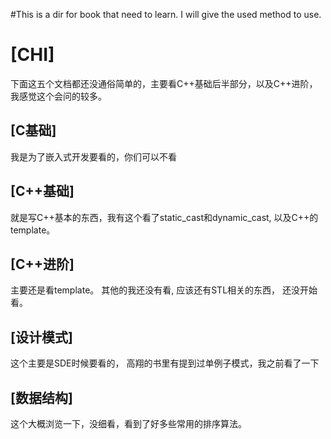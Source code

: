 #This is a dir for book that need to learn.
I will give the used method to use.

# [CHI]
下面这五个文档都还没通俗简单的，主要看C++基础后半部分，以及C++进阶，我感觉这个会问的较多。
## [C基础] 
我是为了嵌入式开发要看的，你们可以不看
## [C++基础] 
就是写C++基本的东西，我有这个看了static_cast和dynamic_cast, 以及C++的template。
## [C++进阶] 
主要还是看template。 其他的我还没有看, 应该还有STL相关的东西， 还没开始看。
## [设计模式]
这个主要是SDE时候要看的， 高翔的书里有提到过单例子模式，我之前看了一下
## [数据结构] 
这个大概浏览一下，没细看，看到了好多些常用的排序算法。
